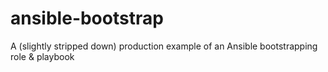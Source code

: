 # ansible-bootstrap
A (slightly stripped down) production example of an Ansible bootstrapping role &amp; playbook
